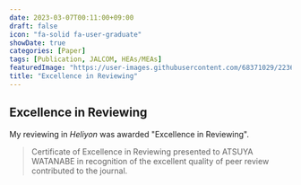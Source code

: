 ```yaml
---
date: 2023-03-07T00:11:00+09:00
draft: false
icon: "fa-solid fa-user-graduate"
showDate: true
categories: [Paper]
tags: [Publication, JALCOM, HEAs/MEAs]
featuredImage: "https://user-images.githubusercontent.com/68371029/223674630-95167446-fe96-44d6-9511-dd38c9e2553c.png"
title: "Excellence in Reviewing"
---
```


## Excellence in Reviewing

My reviewing in *Heliyon* was awarded "Excellence in Reviewing".

> Certificate of Excellence in Reviewing presented to ATSUYA WATANABE in recognition of the excellent quality of peer review contributed to the journal.